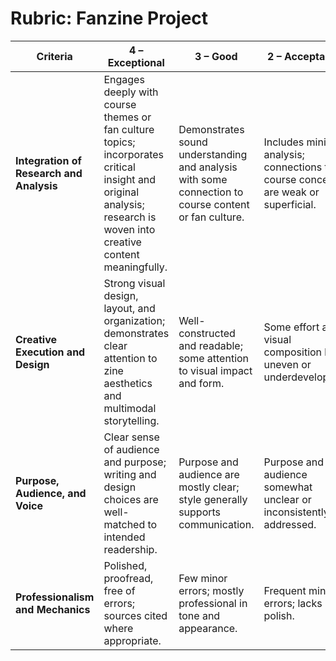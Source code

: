 # Rubric: Fanzine Project

| Criteria | 4 – Exceptional | 3 – Good | 2 – Acceptable | 1 – Unacceptable |
|---------|------------------|----------|----------------|------------------|
| **Integration of Research and Analysis** | Engages deeply with course themes or fan culture topics; incorporates critical insight and original analysis; research is woven into creative content meaningfully. | Demonstrates sound understanding and analysis with some connection to course content or fan culture. | Includes minimal analysis; connections to course concepts are weak or superficial. | Little to no critical engagement; lacks relevance to course material. |
| **Creative Execution and Design** | Strong visual design, layout, and organization; demonstrates clear attention to zine aesthetics and multimodal storytelling. | Well-constructed and readable; some attention to visual impact and form. | Some effort at visual composition but uneven or underdeveloped. | Disorganized or minimal effort in design or visual presentation. |
| **Purpose, Audience, and Voice** | Clear sense of audience and purpose; writing and design choices are well-matched to intended readership. | Purpose and audience are mostly clear; style generally supports communication. | Purpose and audience somewhat unclear or inconsistently addressed. | No clear sense of intended audience or rhetorical strategy. |
| **Professionalism and Mechanics** | Polished, proofread, free of errors; sources cited where appropriate. | Few minor errors; mostly professional in tone and appearance. | Frequent minor errors; lacks polish. | Significant grammar, spelling, or formatting issues. |